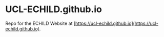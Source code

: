 # UCL-ECHILD.github.io

Repo for the ECHILD Website at [https://ucl-echild.github.io](https://ucl-echild.github.io).
